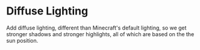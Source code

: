 # Diffuse Lighting

Add diffuse lighting, different than Minecraft's default lighting, so we get stronger shadows and stronger highlights, all of which are based on the the sun position.